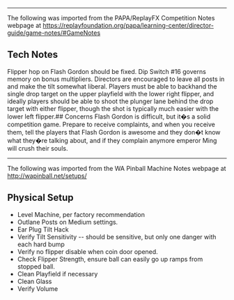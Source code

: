 ***
The following was imported from the PAPA/ReplayFX Competition Notes webpage at https://replayfoundation.org/papa/learning-center/director-guide/game-notes/#GameNotes
## Tech Notes
            
Flipper hop on Flash Gordon should be fixed. Dip Switch #16 governs memory on bonus multipliers. Directors are encouraged to leave all posts in and make the tilt somewhat liberal. Players must be able to backhand the single drop target on the upper playfield with the lower right flipper, and ideally players should be able to shoot the plunger lane behind the drop target with either flipper, though the shot is typically much easier with the lower left flipper.## Concerns
Flash Gordon is difficult, but it�s a solid competition game. Prepare to receive complaints, and when you receive them, tell the players that Flash Gordon is awesome and they don�t know what they�re talking about, and if they complain anymore emperor Ming will crush their souls.
***
The following was imported from the WA Pinball Machine Notes webpage at http://wapinball.net/setups/
## Physical Setup
-   Level Machine, per factory recommendation
-   Outlane Posts on Medium settings.
-   Ear Plug Tilt Hack
-   Verify Tilt Sensitivity -- should be sensitive, but only one danger with each hard bump
-   Verify no flipper disable when coin door opened.
-   Check Flipper Strength, ensure ball can easily go up ramps from stopped ball.
-   Clean Playfield if necessary
-   Clean Glass
-   Verify Volume
